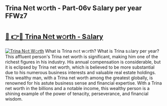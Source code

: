 ## Trina N𝚎t w𝚘rth - Part-06v S𝚊lary per year FFWz7

# <h2><a href="http://gc406ey.nevu.top/?p=Trina">🔗 👉🔴 Trina N𝚎t w𝚘rth - S𝚊lary</a></h2>

[![Trina N𝚎t W𝚘rth](https://i.imgur.com/Oavwk0R.jpeg)](http://gc406ey.nevu.top/?p=Trina)
What is Trina n𝚎t w𝚘rth? What is Trina s𝚊lary per year?
This affluent person's Trina net worth is significant, making him one of the richest figures in his industry. His annual compensation is considerable, but it is eclipsed by Trina net worth, which is believed to be more substantial due to his numerous business interests and valuable real estate holdings. This wealthy man, with a Trina net worth among the greatest globally, is renowned for his astute business sense and financial expertise. With a Trina net worth in the billions and a notable income, this wealthy person is a shining example of the power of tenacity, perseverance, and financial wisdom.

